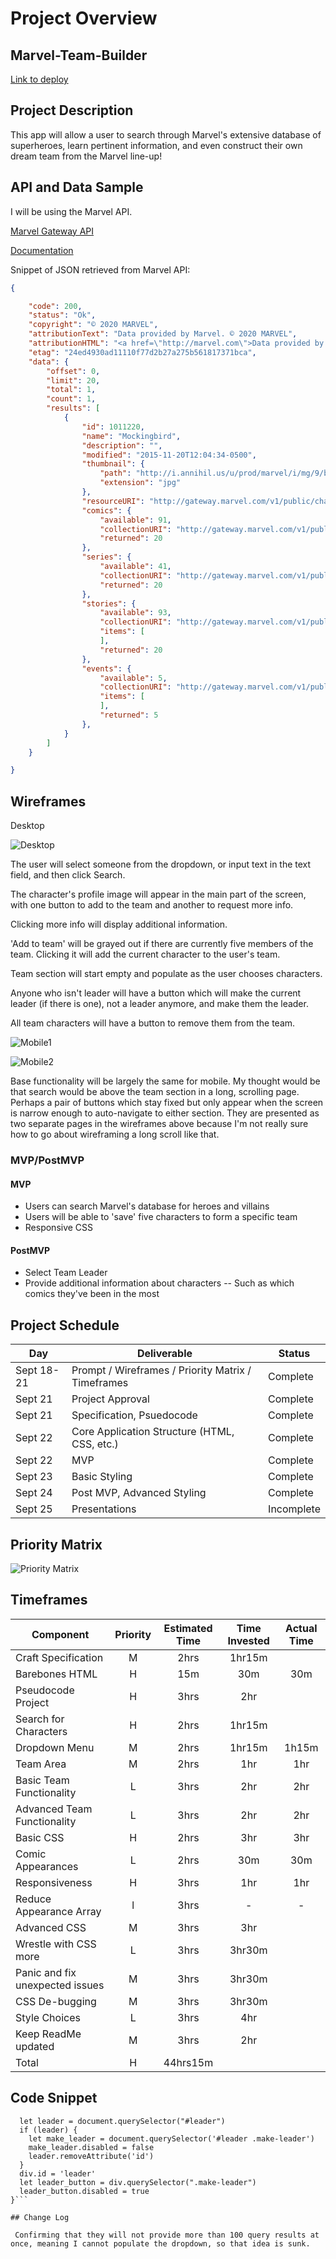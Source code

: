 # Project Overview

## Marvel-Team-Builder

[Link to deploy](https://makermacattack.github.io/Marvel-Team-Builder/)

## Project Description

This app will allow a user to search through Marvel's extensive database of superheroes, learn pertinent information, and even construct their own dream team from the Marvel line-up!

## API and Data Sample

I will be using the Marvel API.

[Marvel Gateway API](https://gateway.marvel.com)

[Documentation](https://developer.marvel.com/documentation/getting_started)

Snippet of JSON retrieved from Marvel API:

```JSON
{

    "code": 200,
    "status": "Ok",
    "copyright": "© 2020 MARVEL",
    "attributionText": "Data provided by Marvel. © 2020 MARVEL",
    "attributionHTML": "<a href=\"http://marvel.com\">Data provided by Marvel. © 2020 MARVEL</a>",
    "etag": "24ed4930ad11110f77d2b27a275b561817371bca",
    "data": {
        "offset": 0,
        "limit": 20,
        "total": 1,
        "count": 1,
        "results": [
            {
                "id": 1011220,
                "name": "Mockingbird",
                "description": "",
                "modified": "2015-11-20T12:04:34-0500",
                "thumbnail": {
                    "path": "http://i.annihil.us/u/prod/marvel/i/mg/9/b0/51e829af23af9",
                    "extension": "jpg"
                },
                "resourceURI": "http://gateway.marvel.com/v1/public/characters/1011220",
                "comics": {
                    "available": 91,
                    "collectionURI": "http://gateway.marvel.com/v1/public/characters/1011220/comics",
                    "returned": 20
                },
                "series": {
                    "available": 41,
                    "collectionURI": "http://gateway.marvel.com/v1/public/characters/1011220/series",
                    "returned": 20
                },
                "stories": {
                    "available": 93,
                    "collectionURI": "http://gateway.marvel.com/v1/public/characters/1011220/stories",
                    "items": [
                    ],
                    "returned": 20
                },
                "events": {
                    "available": 5,
                    "collectionURI": "http://gateway.marvel.com/v1/public/characters/1011220/events",
                    "items": [
                    ],
                    "returned": 5
                },
            }
        ]
    }

}
```

## Wireframes

Desktop

![Desktop](https://i.imgur.com/xSrQupU.png)

The user will select someone from the dropdown, or input text in the text field, and then click Search.

The character's profile image will appear in the main part of the screen, with one button to add to the team and another to request more info.

Clicking more info will display additional information.

'Add to team' will be grayed out if there are currently five members of the team. Clicking it will add the current character to the user's team.

Team section will start empty and populate as the user chooses characters.

Anyone who isn't leader will have a button which will make the current leader (if there is one), not a leader anymore, and make them the leader.

All team characters will have a button to remove them from the team.

![Mobile1](https://i.imgur.com/EpMGrwA.png)

![Mobile2](https://i.imgur.com/mcTvnBx.png)

Base functionality will be largely the same for mobile. My thought would be that search would be above the team section in a long, scrolling page. Perhaps a pair of buttons which stay fixed but only appear when the screen is narrow enough to auto-navigate to either section. They are presented as two separate pages in the wireframes above because I'm not really sure how to go about wireframing a long scroll like that.

### MVP/PostMVP

#### MVP 

- Users can search Marvel's database for heroes and villains 
- Users will be able to 'save' five characters to form a specific team
- Responsive CSS

#### PostMVP  

- Select Team Leader
- Provide additional information about characters
-- Such as which comics they've been in the most

## Project Schedule

|  Day | Deliverable | Status
|---|---| ---|
|Sept 18-21| Prompt / Wireframes / Priority Matrix / Timeframes | Complete
|Sept 21| Project Approval | Complete
|Sept 21| Specification, Psuedocode | Complete
|Sept 22| Core Application Structure (HTML, CSS, etc.) | Complete
|Sept 22| MVP | Complete
|Sept 23| Basic Styling | Complete
|Sept 24| Post MVP, Advanced Styling | Complete
|Sept 25| Presentations | Incomplete

## Priority Matrix

![Priority Matrix](https://i.imgur.com/5Gx31dZ.png)

## Timeframes

| Component | Priority | Estimated Time | Time Invested | Actual Time |
| --- | :---: |  :---: | :---: | :---: |
| Craft Specification | M | 2hrs| 1hr15m |  |
| Barebones HTML | H | 15m| 30m | 30m |
| Pseudocode Project | H | 3hrs| 2hr |  |
| Search for Characters | H | 2hrs| 1hr15m |  |
| Dropdown Menu | M | 2hrs | 1hr15m | 1h15m |
| Team Area | M | 2hrs | 1hr | 1hr |
| Basic Team Functionality | L | 3hrs | 2hr | 2hr |
| Advanced Team Functionality | L | 3hrs | 2hr | 2hr |
| Basic CSS | H | 2hrs | 3hr | 3hr |
| Comic Appearances | L | 2hrs | 30m | 30m |
| Responsiveness | H | 3hrs | 1hr | 1hr |
| Reduce Appearance Array | l | 3hrs | - | - |
| Advanced CSS | M | 3hrs | 3hr |  |
| Wrestle with CSS more | L | 3hrs | 3hr30m |  |
| Panic and fix unexpected issues | M | 3hrs | 3hr30m |  |
| CSS De-bugging | M | 3hrs | 3hr30m |  |
| Style Choices | L | 3hrs | 4hr |  |
| Keep ReadMe updated | M | 3hrs | 2hr |  |
| Total | H | 44hrs15m |  |  |

## Code Snippet

```function makeLeader(div) {
  let leader = document.querySelector("#leader")
  if (leader) {
    let make_leader = document.querySelector('#leader .make-leader')
    make_leader.disabled = false
    leader.removeAttribute('id')
  }
  div.id = 'leader'
  let leader_button = div.querySelector(".make-leader")
  leader_button.disabled = true
}```

## Change Log
 
 Confirming that they will not provide more than 100 query results at once, meaning I cannot populate the dropdown, so that idea is sunk. 
